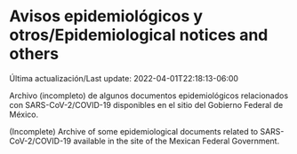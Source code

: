 # Avisos epidemiológicos y otros/Epidemiological notices and others

Última actualización/Last update: 2022-04-01T22:18:13-06:00

Archivo (incompleto) de algunos documentos epidemiológicos relacionados con SARS-CoV-2/COVID-19 disponibles en el sitio del Gobierno Federal de México.

(Incomplete) Archive of some epidemiological documents related to SARS-CoV-2/COVID-19 available in the site of the Mexican Federal Government.
